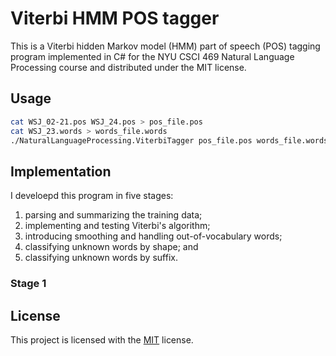 # Viterbi HMM POS tagger

This is a Viterbi hidden Markov model (HMM) part of speech (POS) tagging program
implemented in C\# for the NYU CSCI 469 Natural Language Processing course and
distributed under the MIT license.

## Usage

```sh
cat WSJ_02-21.pos WSJ_24.pos > pos_file.pos
cat WSJ_23.words > words_file.words
./NaturalLanguageProcessing.ViterbiTagger pos_file.pos words_file.words > submission.pos
```

## Implementation

I develoepd this program in five stages:

1. parsing and summarizing the training data;
2. implementing and testing Viterbi's algorithm;
3. introducing smoothing and handling out-of-vocabulary words;
4. classifying unknown words by shape; and
5. classifying unknown words by suffix.

### Stage 1

## License

This project is licensed with the [MIT](LICENSE.txt) license.
